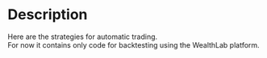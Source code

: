 # Description
Here are the strategies for automatic trading.  
For now it contains only code for backtesting using the WealthLab platform.
